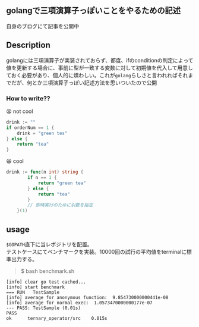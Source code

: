 ## golangで三項演算子っぽいことをやるための記述
自身のブログにて記事を公開中
> 

## Description
golangには三項演算子が実装されておらず、都度、ifのconditionの判定によって値を更新する場合に、事前に型が一致する変数に対して初期値を代入して用意しておく必要があり、個人的に煩わしい。これが`golang`らしさと言われればそれまでだが、何とか三項演算子っぽい記述方法を思いついたので公開

### How to write??
😫 not cool
```go
drink := ""
if orderNum == 1 {
	drink = "green tes"
} else {
	return "tea"
}
```

😆 cool
```go
drink := func(n int) string {
		if n == 1 {
			return "green tea"
		} else {
			return "tea"
		}
		// 即時実行のために引数を指定
	}(1)
```

## usage
`$GOPATH`直下に当レポジトリを配置。  
テストケースにてベンチマークを実装。10000回の試行の平均値をterminalに標準出力する。  

> $ bash benchmark.sh
```
[info] clear go test cached...
[info] start benchmark
=== RUN   TestSample
[info] average for anonymous function:  9.854730000000441e-08
[info] average for normal exec:  1.0573470000000177e-07
--- PASS: TestSample (0.01s)
PASS
ok      ternary_operator/src    0.015s
```